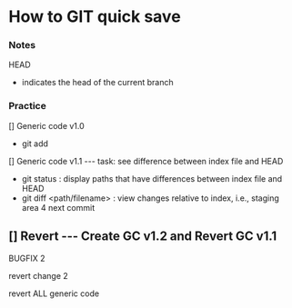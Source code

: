 # How to GIT quick save

### Notes

HEAD
- indicates the head of the current branch

### Practice

[] Generic code v1.0
- git add

[] Generic code v1.1
--- task: see difference between index file and HEAD
- git status : display paths that have differences between index file and HEAD 
- git diff <path/filename> : view changes relative to index, i.e., staging area 4 next commit

[] Revert
--- Create GC v1.2 and Revert GC v1.1
- 
 
BUGFIX 2

revert change 2

revert ALL generic code